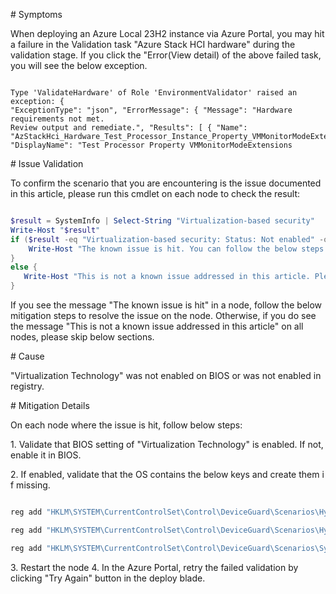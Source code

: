 

  

# Symptoms

When deploying an Azure Local 23H2 instance via Azure Portal, you may hit a failure in the Validation task "Azure Stack HCI hardware" during the validation stage. If you click the "Error(View detail) of the above failed task, you will see the below exception.  

```Text

Type 'ValidateHardware' of Role 'EnvironmentValidator' raised an exception: {
"ExceptionType": "json", "ErrorMessage": { "Message": "Hardware requirements not met. 
Review output and remediate.", "Results": [ { "Name": 
"AzStackHci_Hardware_Test_Processor_Instance_Property_VMMonitorModeExtensions", 
"DisplayName": "Test Processor Property VMMonitorModeExtensions
```

# Issue Validation

To confirm the scenario that you are encountering is the issue documented in this article, please run this cmdlet on each node to check the result:
```PowerShell

$result = SystemInfo | Select-String "Virtualization-based security"
Write-Host "$result"
if ($result -eq "Virtualization-based security: Status: Not enabled" -or $result -eq "Virtualization-based security: Status: Enabled but not running") {
    Write-Host "The known issue is hit. You can follow the below steps to mitigate the issue"
}
else {
   Write-Host "This is not a known issue addressed in this article. Please skip the blow steps and reach out to CSS team for troubleshooting" 
}
```
If you see the message "The known issue is hit" in a node, follow the below mitigation steps to resolve the issue on the node. Otherwise, if you do see the message "This is not a known issue addressed in this article" on all nodes, please skip below sections.
 

# Cause

"Virtualization Technology" was not enabled on BIOS or was not enabled in registry.

  

# Mitigation Details


On each node where the issue is hit, follow below steps:

1. Validate that BIOS setting of "Virtualization Technology" is enabled. If not, enable it in BIOS.

2. If enabled, validate that the OS contains the below keys and create them if missing.

```PowerShell

reg add "HKLM\SYSTEM\CurrentControlSet\Control\DeviceGuard\Scenarios\HypervisorEnforcedCodeIntegrity" /v "Enabled" /t REG_DWORD /d 1 /f

reg add "HKLM\SYSTEM\CurrentControlSet\Control\DeviceGuard\Scenarios\HypervisorEnforcedCodeIntegrity" /v "WasEnabledBy" /t REG_DWORD /d 0 /f

reg add "HKLM\SYSTEM\CurrentControlSet\Control\DeviceGuard\Scenarios\SystemGuard" /v "Enabled" /t REG_DWORD /d 1 /f
```

3. Restart the node
4. In the Azure Portal, retry the failed validation by clicking "Try Again" button in the deploy blade.

  

